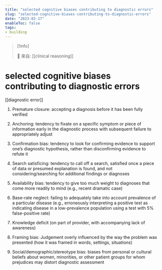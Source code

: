 ```yaml
---
title: "selected cognitive biases contributing to diagnostic errors"
slug: "selected-cognitive-biases-contributing-to-diagnostic-errors"
date: "2023-02-17"
enableToc: false
tags:
- building
---
```


> [!info]
>
> 🌱 來自: [[clinical reasoning]]

# selected cognitive biases contributing to diagnostic errors

[[diagnostic error]]

1. Premature closure: accepting a diagnosis before it has been fully verified

2. Anchoring: tendency to fixate on a specific symptom or piece of information early in the diagnostic process with subsequent failure to appropriately adjust

3. Confirmation bias: tendency to look for confirming evidence to support one’s diagnostic hypothesis, rather than disconfirming evidence to refute it

4. Search satisficing: tendency to call off a search, satisfied once a piece of data or presumed explanation is found, and not considering/searching for additional findings or diagnoses

5. Availability bias: tendency to give too much weight to diagnoses that come more readily to mind (e.g., recent dramatic case)

6. Base-rate neglect: failing to adequately take into account prevalence of a particular disease (e.g., erroneously interpreting a positive test as indicating disease in a low-prevalence population using a test with 5% false-positive rate)

7. Knowledge deficit (on part of provider, with accompanying lack of awareness)

8. Framing bias: Judgement overly influenced by the way the problem was presented (how it was framed in words, settings, situations)

9. Social/demographic/stereotype bias: biases from personal or cultural beliefs about women, minorities, or other patient groups for whom prejudices may distort diagnostic assessment
